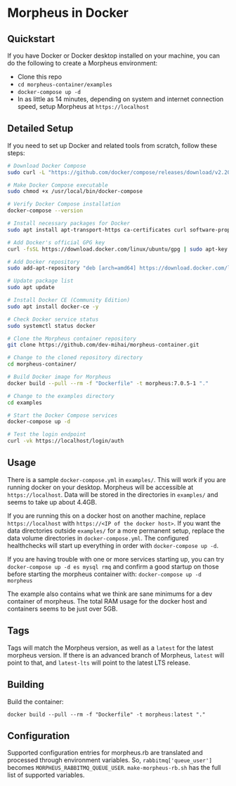 # Morpheus in Docker

## Quickstart

If you have Docker or Docker desktop installed on your machine, you can do the following to create a Morpheus environment:

- Clone this repo
- `cd morpheus-container/examples`
- `docker-compose up -d`
- In as little as 14 minutes, depending on system and internet connection speed, setup Morpheus at `https://localhost`

## Detailed Setup

If you need to set up Docker and related tools from scratch, follow these steps:

```bash
# Download Docker Compose
sudo curl -L "https://github.com/docker/compose/releases/download/v2.20.3/docker-compose-$(uname -s)-$(uname -m)" -o /usr/local/bin/docker-compose

# Make Docker Compose executable
sudo chmod +x /usr/local/bin/docker-compose

# Verify Docker Compose installation
docker-compose --version

# Install necessary packages for Docker
sudo apt install apt-transport-https ca-certificates curl software-properties-common -y

# Add Docker's official GPG key
curl -fsSL https://download.docker.com/linux/ubuntu/gpg | sudo apt-key add -

# Add Docker repository
sudo add-apt-repository "deb [arch=amd64] https://download.docker.com/linux/ubuntu $(lsb_release -cs) stable"

# Update package list
sudo apt update

# Install Docker CE (Community Edition)
sudo apt install docker-ce -y

# Check Docker service status
sudo systemctl status docker

# Clone the Morpheus container repository
git clone https://github.com/dev-mihai/morpheus-container.git

# Change to the cloned repository directory
cd morpheus-container/

# Build Docker image for Morpheus
docker build --pull --rm -f "Dockerfile" -t morpheus:7.0.5-1 "."

# Change to the examples directory
cd examples

# Start the Docker Compose services
docker-compose up -d

# Test the login endpoint
curl -vk https://localhost/login/auth
```


## Usage

There is a sample `docker-compose.yml` in `examples/`.  This will work if you are running docker on your desktop.  Morpheus will be accessible at `https://localhost`.  Data will be stored in the directories in `examples/` and seems to take up about 4.4GB.

If you are running this on a docker host on another machine, replace `https://localhost` with `https://<IP of the docker host>`.  If you want the data directories outside `examples/` for a more permanent setup, replace the data volume directories in `docker-compose.yml`.  The configured healthchecks will start up everything in order with `docker-compose up -d`.

If you are having trouble with one or more services starting up, you can try `docker-compose up -d es mysql rmq` and confirm a good startup on those before starting the morpheus container with: `docker-compose up -d morpheus`

The example also contains what we think are sane minimums for a dev container of morpheus.  The total RAM usage for the docker host and containers seems to be just over 5GB.

## Tags

Tags will match the Morpheus version, as well as a `latest` for the latest morpheus version.  If there is an advanced branch of Morpheus, `latest` will point to that, and `latest-lts` will point to the latest LTS release.

## Building

Build the container:

`docker build --pull --rm -f "Dockerfile" -t morpheus:latest "."`

## Configuration

Supported configuration entries for morpheus.rb are translated and processed through environment variables.  So, `rabbitmq['queue_user']` becomes `MORPHEUS_RABBITMQ_QUEUE_USER`.  `make-morpheus-rb.sh` has the full list of supported variables.
